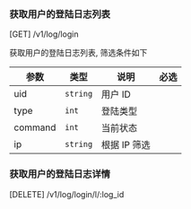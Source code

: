 ### 获取用户的登陆日志列表

[GET] /v1/log/login

获取用户的登陆日志列表, 筛选条件如下

| 参数    | 类型     | 说明         | 必选 |
| ------- | -------- | ------------ | ---- |
| uid     | `string` | 用户 ID      |      |
| type    | `int`    | 登陆类型     |      |
| command | `int`    | 当前状态     |      |
| ip      | `string` | 根据 IP 筛选 |      |

### 获取用户的登陆日志详情

[DELETE] /v1/log/login/l/:log_id